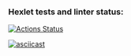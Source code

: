 ### Hexlet tests and linter status:
[![Actions Status](https://github.com/Dimamitosan/backend-project-46/workflows/hexlet-check/badge.svg)](https://github.com/Dimamitosan/backend-project-46/actions)

[![asciicast](https://asciinema.org/a/by4uCCteATW7KTCBqfpXTVIAu.svg)](https://asciinema.org/a/by4uCCteATW7KTCBqfpXTVIAu)
